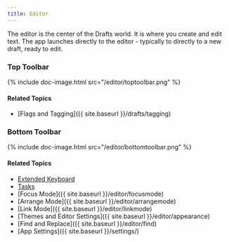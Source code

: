 ```yaml
---
title: Editor
---
```


The editor is the center of the Drafts world.  It is where you create and edit text. The app launches directly to the editor - typically to directly to a new draft, ready to edit.

### Top Toolbar

{% include doc-image.html src="/editor/toptoolbar.png" %}

#### Related Topics

- [Flags and Tagging]({{ site.baseurl }}/drafts/tagging)

### Bottom Toolbar

{% include doc-image.html src="/editor/bottomtoolbar.png" %}

#### Related Topics

- [Extended Keyboard](/editor/keyboard)
- [Tasks](/editor/tasks)
- [Focus Mode]({{ site.baseurl }}/editor/focusmode)
- [Arrange Mode]({{ site.baseurl }}/editor/arrangemode)
- [Link Mode]({{ site.baseurl }}/editor/linkmode)
- [Themes and Editor Settings]({{ site.baseurl }}/editor/appearance)
- [Find and Replace]({{ site.baseurl }}/editor/find)
- [App Settings]({{ site.baseurl }}/settings/)
